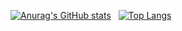 [![Anurag's GitHub stats](https://github-readme-stats.vercel.app/api?username=jtomkiewicz&show_icons=true&theme=dracula)](https://github.com/anuraghazra/github-readme-stats) &nbsp;
[![Top Langs](https://github-readme-stats.vercel.app/api/top-langs/?username=jtomkiewicz&theme=dracula&layout=compact)](https://github.com/anuraghazra/github-readme-stats)

